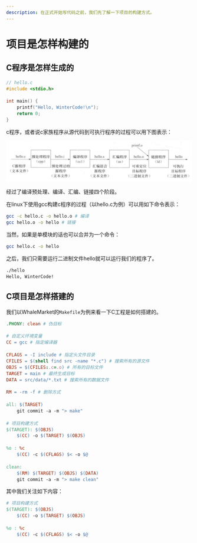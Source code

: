 ```yaml
---
description: 在正式开始写代码之前，我们先了解一下项目的构建方式。
---
```


# 项目是怎样构建的

## C程序是怎样生成的

```c
// hello.c
#include <stdio.h>

int main() {
    printf("Hello, WinterCode!\n");
    return 0;
}
```

c程序，或者说c家族程序从源代码到可执行程序的过程可以用下图表示：

![](.gitbook/assets/pic02.png)

经过了编译预处理、编译、汇编、链接四个阶段。

在linux下使用gcc构建c程序的过程（以hello.c为例）可以用如下命令表示：

```bash
gcc -c hello.c -o hello.o # 编译
gcc hello.o -o hello # 链接
```

当然，如果是单模块的话也可以合并为一个命令：

```bash
gcc hello.c -o hello
```

之后，我们只需要运行二进制文件hello就可以运行我们的程序了。

```bash
./hello
Hello, WinterCode!
```

## C项目是怎样搭建的

我们以WhaleMarket的`Makefile`为例来看一下C工程是如何搭建的。

```makefile
.PHONY: clean # 伪目标

# 自定义环境变量
CC = gcc # 指定编译器

CFLAGS = -I include # 指定头文件目录
CFILES = $(shell find src -name "*.c") # 搜索所有的源文件
OBJS = $(CFILES:.c=.o) # 所有的目标文件
TARGET = main # 最终生成目标
DATA = src/data/*.txt # 搜索所有的数据文件

RM = -rm -f # 删除方式

all: $(TARGET)
	git commit -a -m "> make"

# 项目构建方式
$(TARGET): $(OBJS)
	$(CC) -o $(TARGET) $(OBJS)

%o : %c
	$(CC) -c $(CFLAGS) $< -o $@

clean:
	$(RM) $(TARGET) $(OBJS) $(DATA)
	git commit -a -m "> make clean"
```

其中我们关注如下内容：

```makefile
# 项目构建方式
$(TARGET): $(OBJS)
	$(CC) -o $(TARGET) $(OBJS)

%o : %c
	$(CC) -c $(CFLAGS) $< -o $@
```


